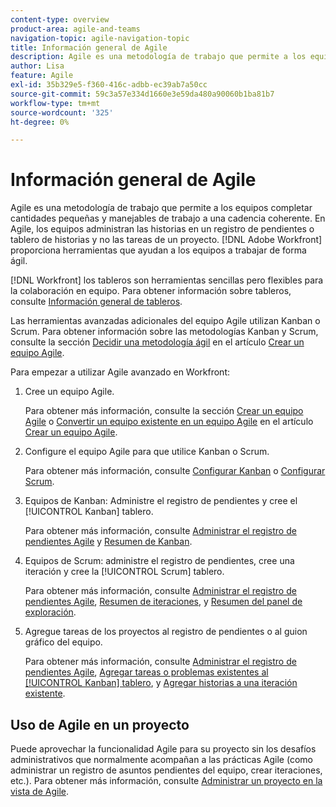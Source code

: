 ```yaml
---
content-type: overview
product-area: agile-and-teams
navigation-topic: agile-navigation-topic
title: Información general de Agile
description: Agile es una metodología de trabajo que permite a los equipos completar cantidades pequeñas y manejables de trabajo a una cadencia coherente. En Agile, los equipos administran las historias en un registro de pendientes o tablero de historias y no las tareas de un proyecto. [!DNL Adobe Workfront] proporciona herramientas que ayudan a los equipos a trabajar de forma ágil.
author: Lisa
feature: Agile
exl-id: 35b329e5-f360-416c-adbb-ec39ab7a50cc
source-git-commit: 59c3a57e334d1660e3e59da480a90060b1ba81b7
workflow-type: tm+mt
source-wordcount: '325'
ht-degree: 0%

---
```


# Información general de Agile

Agile es una metodología de trabajo que permite a los equipos completar cantidades pequeñas y manejables de trabajo a una cadencia coherente. En Agile, los equipos administran las historias en un registro de pendientes o tablero de historias y no las tareas de un proyecto. [!DNL Adobe Workfront] proporciona herramientas que ayudan a los equipos a trabajar de forma ágil.

[!DNL Workfront] los tableros son herramientas sencillas pero flexibles para la colaboración en equipo. Para obtener información sobre tableros, consulte [Información general de tableros](../agile/boards-overview.md).

Las herramientas avanzadas adicionales del equipo Agile utilizan Kanban o Scrum. Para obtener información sobre las metodologías Kanban y Scrum, consulte la sección [Decidir una metodología ágil](../agile/get-started-with-agile-in-workfront/create-an-agile-team.md#deciding) en el artículo [Crear un equipo Agile](../agile/get-started-with-agile-in-workfront/create-an-agile-team.md).

Para empezar a utilizar Agile avanzado en Workfront:

1. Cree un equipo Agile.

   Para obtener más información, consulte la sección [Crear un equipo Agile](../agile/get-started-with-agile-in-workfront/create-an-agile-team.md/#create-an-agile-team-1) o [Convertir un equipo existente en un equipo Agile](../agile/get-started-with-agile-in-workfront/create-an-agile-team.md#converting-an-existing-team-into-an-agaile-team) en el artículo [Crear un equipo Agile](../agile/get-started-with-agile-in-workfront/create-an-agile-team.md).

1. Configure el equipo Agile para que utilice Kanban o Scrum.

   Para obtener más información, consulte [Configurar Kanban](../agile/get-started-with-agile-in-workfront/configure-kanban.md) o [Configurar Scrum](../agile/get-started-with-agile-in-workfront/configure-scrum.md).

1. Equipos de Kanban: Administre el registro de pendientes y cree el [!UICONTROL Kanban] tablero.

   Para obtener más información, consulte [Administrar el registro de pendientes Agile](../agile/work-in-an-agile-environment/manage-the-agile-backlog.md) y [Resumen de Kanban](../agile/use-kanban-in-an-agile-team/kanban-overview.md).

1. Equipos de Scrum: administre el registro de pendientes, cree una iteración y cree la [!UICONTROL Scrum] tablero.

   Para obtener más información, consulte [Administrar el registro de pendientes Agile](../agile/work-in-an-agile-environment/manage-the-agile-backlog.md), [Resumen de iteraciones](../agile/use-scrum-in-an-agile-team/iterations/iterations-overview.md), y [Resumen del panel de exploración](../agile/use-scrum-in-an-agile-team/scrum-board/scrum-board-overview.md).

1. Agregue tareas de los proyectos al registro de pendientes o al guion gráfico del equipo.

   Para obtener más información, consulte [Administrar el registro de pendientes Agile](../agile/work-in-an-agile-environment/manage-the-agile-backlog.md), [Agregar tareas o problemas existentes al [!UICONTROL Kanban] tablero](../agile/use-kanban-in-an-agile-team/add-existing-tasks-or-issues-to-the-kanban-board.md), y [Agregar historias a una iteración existente](../agile/use-scrum-in-an-agile-team/iterations/add-stories-to-existing-iteration.md).

## Uso de Agile en un proyecto

Puede aprovechar la funcionalidad Agile para su proyecto sin los desafíos administrativos que normalmente acompañan a las prácticas Agile (como administrar un registro de asuntos pendientes del equipo, crear iteraciones, etc.). Para obtener más información, consulte [Administrar un proyecto en la vista de Agile](/help/quicksilver/manage-work/projects/manage-projects/manage-projects-in-agile-view.md).
